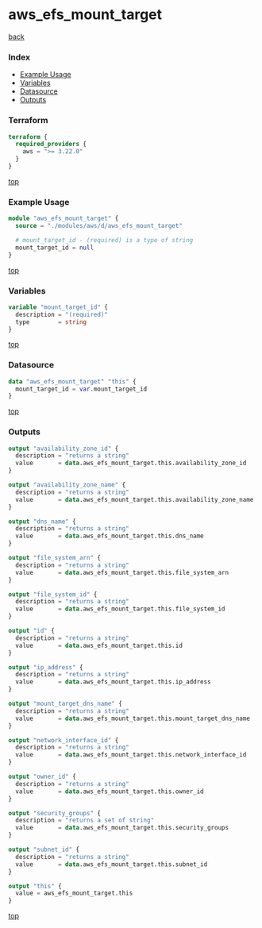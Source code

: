 # aws_efs_mount_target

[back](../aws.md)

### Index

- [Example Usage](#example-usage)
- [Variables](#variables)
- [Datasource](#datasource)
- [Outputs](#outputs)

### Terraform

```terraform
terraform {
  required_providers {
    aws = ">= 3.22.0"
  }
}
```

[top](#index)

### Example Usage

```terraform
module "aws_efs_mount_target" {
  source = "./modules/aws/d/aws_efs_mount_target"

  # mount_target_id - (required) is a type of string
  mount_target_id = null
}
```

[top](#index)

### Variables

```terraform
variable "mount_target_id" {
  description = "(required)"
  type        = string
}
```

[top](#index)

### Datasource

```terraform
data "aws_efs_mount_target" "this" {
  mount_target_id = var.mount_target_id
}
```

[top](#index)

### Outputs

```terraform
output "availability_zone_id" {
  description = "returns a string"
  value       = data.aws_efs_mount_target.this.availability_zone_id
}

output "availability_zone_name" {
  description = "returns a string"
  value       = data.aws_efs_mount_target.this.availability_zone_name
}

output "dns_name" {
  description = "returns a string"
  value       = data.aws_efs_mount_target.this.dns_name
}

output "file_system_arn" {
  description = "returns a string"
  value       = data.aws_efs_mount_target.this.file_system_arn
}

output "file_system_id" {
  description = "returns a string"
  value       = data.aws_efs_mount_target.this.file_system_id
}

output "id" {
  description = "returns a string"
  value       = data.aws_efs_mount_target.this.id
}

output "ip_address" {
  description = "returns a string"
  value       = data.aws_efs_mount_target.this.ip_address
}

output "mount_target_dns_name" {
  description = "returns a string"
  value       = data.aws_efs_mount_target.this.mount_target_dns_name
}

output "network_interface_id" {
  description = "returns a string"
  value       = data.aws_efs_mount_target.this.network_interface_id
}

output "owner_id" {
  description = "returns a string"
  value       = data.aws_efs_mount_target.this.owner_id
}

output "security_groups" {
  description = "returns a set of string"
  value       = data.aws_efs_mount_target.this.security_groups
}

output "subnet_id" {
  description = "returns a string"
  value       = data.aws_efs_mount_target.this.subnet_id
}

output "this" {
  value = aws_efs_mount_target.this
}
```

[top](#index)